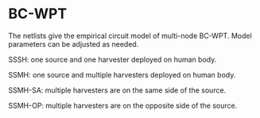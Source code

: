 # BC-WPT
The netlists give the empirical circuit model of multi-node BC-WPT. Model parameters can be adjusted as needed.

SSSH: one source and one harvester deployed on human body.

SSMH: one source and multiple harvesters deployed on human body.

SSMH-SA: multiple harvesters are on the same side of the source.

SSMH-OP: multiple harvesters are on the opposite side of the source.
